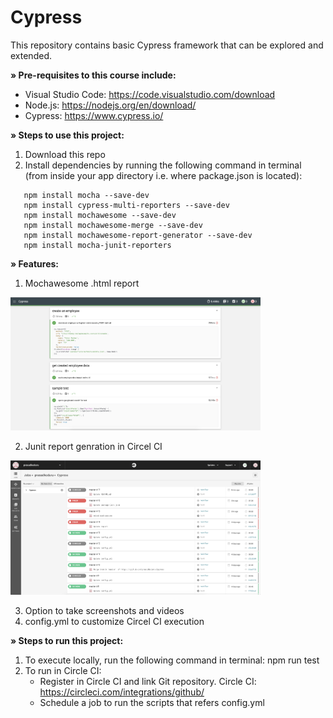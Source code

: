 # Cypress
This repository contains basic Cypress framework that can be explored and extended.

**» Pre-requisites to this course include:**

- Visual Studio Code: https://code.visualstudio.com/download
- Node.js: https://nodejs.org/en/download/
- Cypress: https://www.cypress.io/

**» Steps to use this project:**

1. Download this repo
2. Install dependencies by running the following command in terminal (from inside your app directory i.e. where package.json is located):
```
   npm install mocha --save-dev  
   npm install cypress-multi-reporters --save-dev
   npm install mochawesome --save-dev 
   npm install mochawesome-merge --save-dev 
   npm install mochawesome-report-generator --save-dev
   npm install mocha-junit-reporters
```
   
**» Features:**

1. Mochawesome .html report

<div align="left">
    <img src="/cypress/screenshots/MochawesomeReport.png" width="400px"</img> 
</div>

2. Junit report genration in Circel CI

<div align="left">
    <img src="/cypress/screenshots/CircelCI.png" width="400px"</img> 
</div>

3. Option to take screenshots and videos
4. config.yml to customize Circel CI execution 

**» Steps to run this project:**

1. To execute locally, run the following command in terminal: npm run test
2. To run in Circle CI:
   - Register in Circle CI and link Git repository. Circle CI: https://circleci.com/integrations/github/
   - Schedule a job to run the scripts that refers config.yml
   
